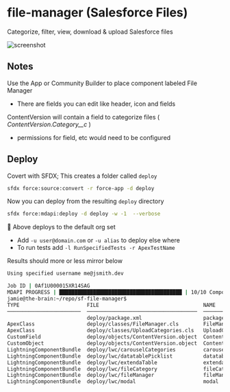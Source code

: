 # file-manager (Salesforce Files)

Categorize, filter, view, download &amp; upload Salesforce files

![screenshot](https://i.imgur.com/5wVISQC.png)

## Notes

Use the App or Community Builder to place component labeled File Manager

- There are fields you can edit like header, icon and fields

ContentVersion will contain a field to categorize files ( _ContentVersion.Category__c_ )

- permissions for field, etc would need to be configured

## Deploy

Covert with SFDX; This creates a folder called `deploy`

```bash
sfdx force:source:convert -r force-app -d deploy
```

Now you can deploy from the resulting `deploy` directory

```bash
sfdx force:mdapi:deploy -d deploy -w -1  --verbose
```

📌  Above deploys to the default org set

- Add `-u user@domain.com` or `-u alias` to deploy else where
- To run tests add `-l RunSpecifiedTests -r ApexTestName`

Results should more or less mirror below

```bash
Using specified username me@jsmith.dev

Job ID | 0Af1U000015XR14SAG
MDAPI PROGRESS | ████████████████████████████████████████ | 10/10 Components
jamie@the-brain:~/repo/sf-file-manager$ 
TYPE                      FILE                                  NAME                        ID
────────────────────────  ────────────────────────────────────  ──────────────────────────  ──────────────────
                          deploy/package.xml                    package.xml
ApexClass                 deploy/classes/FileManager.cls        FileManager                 01p1U00000QWibCQAT
ApexClass                 deploy/classes/UploadCategories.cls   UploadCategories            01p1U00000QWibDQAT
CustomField               deploy/objects/ContentVersion.object  ContentVersion.Category__c  00N1U00000ViDR6UAN
CustomObject              deploy/objects/ContentVersion.object  ContentVersion
LightningComponentBundle  deploy/lwc/carouselCategories         carouselCategories          0Rb1U000000PKp8SAG
LightningComponentBundle  deploy/lwc/datatablePicklist          datatablePicklist           0Rb1U000000PKp9SAG
LightningComponentBundle  deploy/lwc/extendaTable               extendaTable                0Rb1U000000PKpASAW
LightningComponentBundle  deploy/lwc/fileCategory               fileCategory                0Rb1U000000PKpBSAW
LightningComponentBundle  deploy/lwc/fileManager                fileManager                 0Rb1U000000PKpCSAW
LightningComponentBundle  deploy/lwc/modal                      modal                       0Rb1U000000XjWiSAK

```
